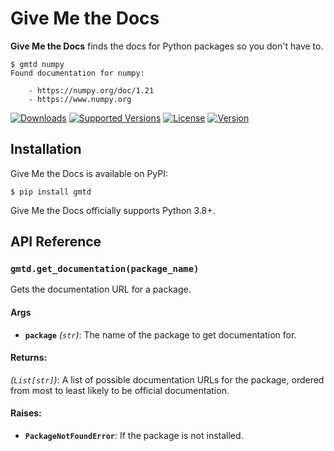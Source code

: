 # Give Me the Docs

**Give Me the Docs** finds the docs for Python packages so you don't have to.

```console
$ gmtd numpy
Found documentation for numpy:

    - https://numpy.org/doc/1.21
    - https://www.numpy.org
```

[![Downloads](https://pepy.tech/badge/gmtd)](https://pepy.tech/project/gmtd)
[![Supported Versions](https://img.shields.io/pypi/pyversions/gmtd.svg)](https://pypi.org/project/gmtd)
[![License](https://img.shields.io/pypi/l/gmtd)](https://github.com/bsoyka/gmtd/blob/master/LICENSE)
[![Version](https://img.shields.io/pypi/v/gmtd?label=latest)](https://pypi.org/project/gmtd)

## Installation

Give Me the Docs is available on PyPI:

```console
$ pip install gmtd
```

Give Me the Docs officially supports Python 3.8+.

## API Reference

### `gmtd.get_documentation(package_name)`

Gets the documentation URL for a package.

#### Args
* **`package`** *(`str`)*: The name of the package to get documentation for.

#### Returns:
*(`List[str]`)*: A list of possible documentation URLs for the package, ordered from most to
least likely to be official documentation.

#### Raises:
* **`PackageNotFoundError`**: If the package is not installed.
